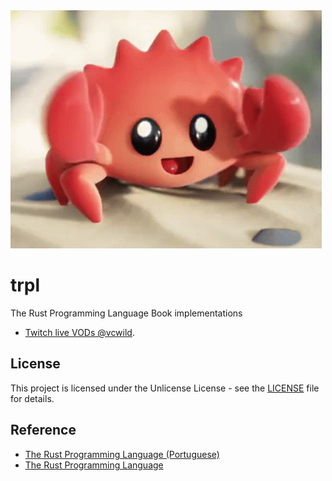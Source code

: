 <img src="./.github/assets/rustacean.gif"/>

# trpl

The Rust Programming Language Book implementations

- [Twitch live VODs @vcwild](https://www.twitch.tv/collections/n7SbAaIYIhdsMQ).

## License

This project is licensed under the Unlicense License - see the [LICENSE](LICENSE) file for details.

## Reference

- [The Rust Programming Language (Portuguese)](https://rust-br.github.io/rust-book-pt-br)
- [The Rust Programming Language](https://doc.rust-lang.org/book/)
